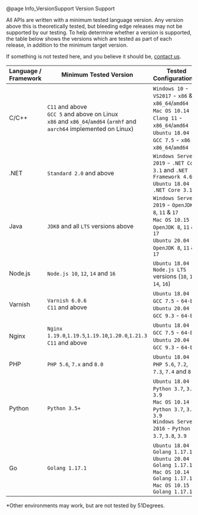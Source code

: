 @page Info_VersionSupport Version Support

All APIs are written with a minimum tested language version. Any version above this is theoretically tested, but bleeding edge releases may not be supported by our testing. To help determine whether a version is supported, the table below shows the versions which are tested as part of each release, in addition to the minimum target version.

If something is not tested here, and you believe it should be, [contact us](mailto:support@51degrees.com).

|Language / Framework|Minimum Tested Version|Tested Configurations*|
|---|---|---|
|C/C++  |`C11` and above<BR>`GCC 5` and above on Linux<BR>`x86` and `x86_64`/`amd64` (`armhf` and `aarch64` implemented on Linux)|`Windows 10` - `VS2017` - `x86` & `x86_64`/`amd64`<BR>`Mac OS 10.14` - `Clang 11` - `x86_64`/`amd64`<BR>`Ubuntu 18.04` - `GCC 7.5` - `x86` & `x86_64`/`amd64`|
|.NET   |`Standard 2.0` and above        |`Windows Server 2019` - `.NET Core 3.1` and `.NET Framework 4.6.2`<BR>`Ubuntu 18.04` - `.NET Core 3.1`|
|Java   |`JDK8` and all `LTS` versions above|`Windows Server 2019` - `OpenJDK 8`, `11` & `17`<BR>`Mac OS 10.15` - `OpenJDK 8`, `11` & `17`<BR>`Ubuntu 20.04` - `OpenJDK 8`, `11` & `17`| 
|Node.js|`Node.js 10`, `12`, `14` and `16`          |`Ubuntu 18.04` - `Node.js LTS` versions (`10`, `12`, `14`, `16`)|
|Varnish|`Varnish 6.0.6`<BR>`C11` and above|`Ubuntu 18.04` - `GCC 7.5` - `64-bit`<BR>`Ubuntu 20.04` - `GCC 9.3` - `64-bit`|
|Nginx  |`Nginx 1.19.0`,`1.19.5`,`1.19.10`,`1.20.0`,`1.21.3`<BR>`C11` and above|`Ubuntu 18.04` - `GCC 7.5` - `64-bit`<BR>`Ubuntu 20.04` - `GCC 9.3` - `64-bit`|
|PHP    |`PHP 5.6`, `7.x` and `8.0`        |`Ubuntu 18.04` - `PHP 5.6`, `7.2`, `7.3`, `7.4` and `8.0`|
|Python |`Python 3.5+`                   |`Ubuntu 18.04` - `Python 3.7`, `3.8`, `3.9`<BR>`Mac OS 10.14` - `Python 3.7`, `3.8`, `3.9`<BR>`Windows Server 2016` - `Python 3.7`, `3.8`, `3.9`|
|Go     |`Golang 1.17.1`                   |`Ubuntu 18.04` - `Golang 1.17.1`<BR>`Ubuntu 20.04` - `Golang 1.17.1`<BR>`Mac OS 10.14` - `Golang 1.17.1`<BR>`Mac OS 10.15` - `Golang 1.17.1`|

*Other environments may work, but are not tested by 51Degrees.
